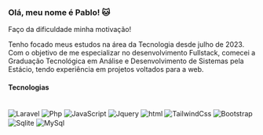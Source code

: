 ### Olá, meu nome é Pablo! 🐱
<p>Faço da dificuldade minha motivação!</p>
<p>Tenho focado meus estudos na área da Tecnologia desde julho de 2023. Com o objetivo de me especializar no desenvolvimento Fullstack, comecei a Graduação Tecnológica em Análise e Desenvolvimento de Sistemas pela Estácio, tendo experiência em projetos voltados para a web.</p>


#### Tecnologias
<div style="display: inline_block"><br/>
    <img align= "center" alt="Laravel" src="https://img.shields.io/badge/Laravel-FF2D20?style=for-the-badge&logo=laravel&logoColor=white">
    <img align= "center" alt="Php" src="https://img.shields.io/badge/PHP-777BB4?style=for-the-badge&logo=php&logoColor=white">
    <img align= "center" alt="JavaScript" src="https://img.shields.io/badge/JavaScript-323330?style=for-the-badge&logo=javascript&logoColor=F7DF1E">
    <img align= "center" alt="Jquery" src="https://img.shields.io/badge/jQuery-0769AD?style=for-the-badge&logo=jquery&logoColor=white">
    <img align= "center" alt="html" src="https://img.shields.io/badge/HTML5-E34F26?style=for-the-badge&logo=html5&logoColor=white">
    <img align= "center" alt="TailwindCss" src="https://img.shields.io/badge/Tailwind_CSS-38B2AC?style=for-the-badge&logo=tailwind-css&logoColor=white">
    <img align= "center" alt="Bootstrap" src="https://img.shields.io/badge/Bootstrap-563D7C?style=for-the-badge&logo=bootstrap&logoColor=white">
    <img align= "center" alt="Sqlite" src="https://img.shields.io/badge/SQLite-07405E?style=for-the-badge&logo=sqlite&logoColor=white">
    <img align= "center" alt="MySql" src="https://img.shields.io/badge/MySQL-00000F?style=for-the-badge&logo=mysql&logoColor=white">

</div>

